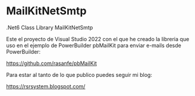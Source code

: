 # MailKitNetSmtp

.Net6 Class Library MailKitNetSmtp

Este el proyecto de Visual Studio 2022 con el que he creado la libreria que uso en el ejemplo de PowerBuilder pbMailKit para enviar e-mails desde PowerBuilder:

https://github.com/rasanfe/pbMailKit

Para estar al tanto de lo que publico puedes seguir mi blog:

https://rsrsystem.blogspot.com/

